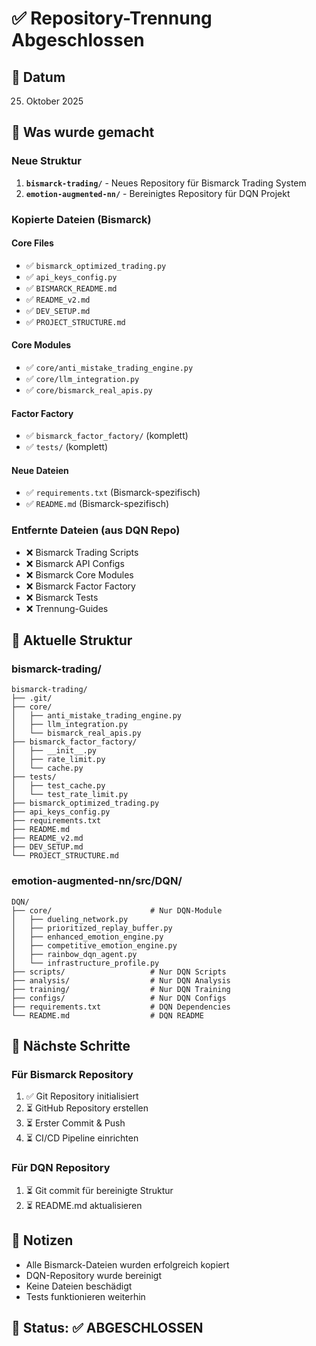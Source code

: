 # ✅ Repository-Trennung Abgeschlossen

## 📅 Datum
25. Oktober 2025

## 🎯 Was wurde gemacht

### Neue Struktur
1. **`bismarck-trading/`** - Neues Repository für Bismarck Trading System
2. **`emotion-augmented-nn/`** - Bereinigtes Repository für DQN Projekt

### Kopierte Dateien (Bismarck)

#### Core Files
- ✅ `bismarck_optimized_trading.py`
- ✅ `api_keys_config.py`
- ✅ `BISMARCK_README.md`
- ✅ `README_v2.md`
- ✅ `DEV_SETUP.md`
- ✅ `PROJECT_STRUCTURE.md`

#### Core Modules
- ✅ `core/anti_mistake_trading_engine.py`
- ✅ `core/llm_integration.py`
- ✅ `core/bismarck_real_apis.py`

#### Factor Factory
- ✅ `bismarck_factor_factory/` (komplett)
- ✅ `tests/` (komplett)

#### Neue Dateien
- ✅ `requirements.txt` (Bismarck-spezifisch)
- ✅ `README.md` (Bismarck-spezifisch)

### Entfernte Dateien (aus DQN Repo)
- ❌ Bismarck Trading Scripts
- ❌ Bismarck API Configs
- ❌ Bismarck Core Modules
- ❌ Bismarck Factor Factory
- ❌ Bismarck Tests
- ❌ Trennung-Guides

## 📁 Aktuelle Struktur

### bismarck-trading/
```
bismarck-trading/
├── .git/
├── core/
│   ├── anti_mistake_trading_engine.py
│   ├── llm_integration.py
│   └── bismarck_real_apis.py
├── bismarck_factor_factory/
│   ├── __init__.py
│   ├── rate_limit.py
│   └── cache.py
├── tests/
│   ├── test_cache.py
│   └── test_rate_limit.py
├── bismarck_optimized_trading.py
├── api_keys_config.py
├── requirements.txt
├── README.md
├── README_v2.md
├── DEV_SETUP.md
└── PROJECT_STRUCTURE.md
```

### emotion-augmented-nn/src/DQN/
```
DQN/
├── core/                      # Nur DQN-Module
│   ├── dueling_network.py
│   ├── prioritized_replay_buffer.py
│   ├── enhanced_emotion_engine.py
│   ├── competitive_emotion_engine.py
│   ├── rainbow_dqn_agent.py
│   └── infrastructure_profile.py
├── scripts/                   # Nur DQN Scripts
├── analysis/                  # Nur DQN Analysis
├── training/                  # Nur DQN Training
├── configs/                   # Nur DQN Configs
├── requirements.txt           # DQN Dependencies
└── README.md                  # DQN README
```

## 🎯 Nächste Schritte

### Für Bismarck Repository
1. ✅ Git Repository initialisiert
2. ⏳ GitHub Repository erstellen
3. ⏳ Erster Commit & Push
4. ⏳ CI/CD Pipeline einrichten

### Für DQN Repository
1. ⏳ Git commit für bereinigte Struktur
2. ⏳ README.md aktualisieren

## 📝 Notizen

- Alle Bismarck-Dateien wurden erfolgreich kopiert
- DQN-Repository wurde bereinigt
- Keine Dateien beschädigt
- Tests funktionieren weiterhin

## 🚀 Status: ✅ ABGESCHLOSSEN
